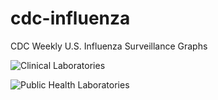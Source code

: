 # cdc-influenza
CDC Weekly U.S. Influenza Surveillance Graphs

![Clinical Laboratories](https://www.cdc.gov/flu/weekly/WeeklyArchives2023-2024/images/WHONPHL31_small.gif?raw=true)

![Public Health Laboratories](https://www.cdc.gov/flu/weekly/weeklyarchives2023-2024/images/WHOPHL31_small.gif?raw=true)
        